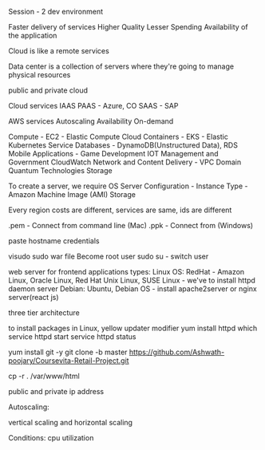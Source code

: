 Session - 2
dev environment

Faster delivery of services
Higher Quality
Lesser Spending
Availability of the application

Cloud is like a remote services

Data center is a collection of servers where they're going to manage physical resources

public and private cloud

Cloud services
IAAS
PAAS - Azure, CO
SAAS - SAP

AWS services
Autoscaling
Availability
On-demand

Compute - EC2 - Elastic Compute Cloud
Containers - EKS - Elastic Kubernetes Service
Databases - DynamoDB(Unstructured Data), RDS
Mobile Applications - 
Game Development
IOT 
Management and Government
CloudWatch
Network and Content Delivery - VPC
Domain
Quantum Technologies
Storage 

To create a server, we require
OS
Server Configuration - Instance Type - Amazon Machine Image (AMI)
Storage

Every region costs are different, services are same, ids are different

.pem - Connect from command line (Mac)
.ppk - Connect from (Windows)

paste hostname
credentials

visudo sudo war file
Become root user
sudo su - switch user

web server for frontend applications
types:
Linux OS: RedHat - Amazon Linux, Oracle Linux, Red Hat Unix Linux, SUSE Linux - we've to install httpd daemon server
Debian: Ubuntu, Debian OS - install apache2server or nginx server(react js)

three tier architecture

to install packages in Linux, 
yellow updater modifier
yum install httpd
which
service httpd start
service httpd status

yum install git -y
git clone -b master https://github.com/Ashwath-poojary/Coursevita-Retail-Project.git

cp -r . /var/www/html

public and private ip address

Autoscaling:

vertical scaling and horizontal scaling

Conditions:
cpu utilization